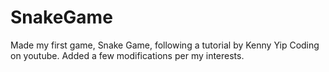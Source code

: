 # SnakeGame
Made my first game, Snake Game, following a tutorial by Kenny Yip Coding on youtube. Added a few modifications per my interests.

